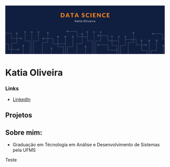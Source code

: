 ![banner](banner.png)

# Katia Oliveira

### Links

* [LinkedIn](https://www.linkedin.com/in/oliveirakatia23)


## Projetos

## Sobre mim:

* Graduação em Técnologia em Análise e Desenvolvimento de Sistemas pela UFMS

Teste
